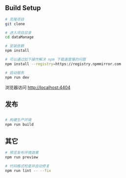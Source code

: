 ## Build Setup

```bash
# 克隆项目
git clone

# 进入项目目录
cd dataManage

# 安装依赖
npm install

# 可以通过如下操作解决 npm 下载速度慢的问题
npm install --registry=https://registry.npmmirror.com

# 启动服务
npm run dev
```

浏览器访问 [http://localhost:4404](http://localhost:4404)

## 发布

```bash

# 构建生产环境
npm run build
```

## 其它

```bash
# 预览发布环境效果
npm run preview

# 代码格式检查并自动修复
npm run lint -- --fix
```
